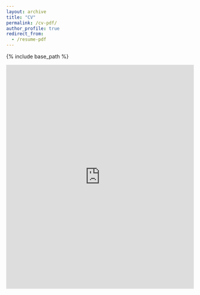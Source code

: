 ```yaml
---
layout: archive
title: "CV"
permalink: /cv-pdf/
author_profile: true
redirect_from:
  - /resume-pdf
---
```


{% include base_path %}

<!-- {% include cv-template.html %} -->

<div>
<iframe src="https://cnrs.hal.science/hal-03924619/document"
width="100%" height="600px" style="border:none;" ></iframe>
</div>

<!-- src="{{ base_path }}/files/cv.pdf" -->
